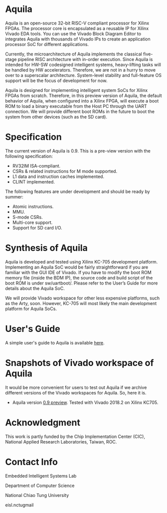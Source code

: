 # Aquila
Aquila is an open-source 32-bit RISC-V compliant processor for Xilinx FPGAs. The processor core is encapsulated as a reusable IP for Xilinx Vivado EDA tools. You can use the Vivado Block Diagram Editor to integrates Aquila with thousands of Vivado IPs to create an application processor SoC for different applications.

Currently, the microarchitecture of Aquila implements the classical five-stage pipeline RISC architecture with in-order execution. Since Aquila is intended for HW-SW codesigned intelligent systems, heavy-lifting tasks will be handled by HW accelerators. Therefore, we are not in a hurry to move over to a superscalar architecture. System-level stability and full-feature OS support will be the focus of development for now.

Aquila is designed for implementing intelligent system SoCs for Xilinx FPGAs from scratch. Therefore, in this preview version of Aquila, the default behavior of Aquila, when configured into a Xilinx FPGA, will execute a boot ROM to load a binary executable from the Host PC through the UART connection. We will provide different boot ROMs in the future to boot the system from other devices (such as the SD card).

# Specification
The current version of Aquila is 0.9. This is a pre-view version with the following specification:

- RV32IM ISA-compliant.
- CSRs & related instructions for M mode supported.
- L1 data and instruction caches implemented.
- CLINT implemented.

The following features are under development and should be ready by summer:

- Atomic instructions.
- MMU.
- S-mode CSRs.
- Multi-core support.
- Support for SD card I/O.

# Synthesis of Aquila
Aquila is developed and tested using Xilinx KC-705 development platform. Implementing an Aquila SoC would be fairly straightforward if you are familiar with the GUI IDE of Vivado. If you have to modify the boot ROM memory file (inside the BDM IP), the source code and build script of the boot ROM is under sw/uartboot/. Please refer to the User’s Guide for more details about the Aquila SoC.

We will provide Vivado workspace for other less expensive platforms, such as the Arty, soon. However, KC-705 will most likely the main development platform for Aquila SoCs.

# User's Guide
A simple user's guide to Aquila is available [here](https://github.com/eisl-nctu/aquila/blob/master/docs/aquila_manual.pdf).

# Snapshots of Vivado workspace of Aquila
It would be more convenient for users to test out Aquila if we archive different versions of the Vivado workspaces for Aquila. So, here it is.

- Aquila version [0.9 preview](https://github.com/eisl-nctu/aquila/tree/master/archive/aquila_soc_0.9_preview.tgz). Tested with Vivado 2018.2 on Xilinx KC705.

# Acknowledgment
This work is partly funded by the Chip Implementation Center (CIC), National Applied Research Laboratories, Taiwan, ROC.

# Contact Info
Embedded Intelligent Systems Lab

Department of Computer Science

National Chiao Tung University

eisl.nctu<at>gmail
